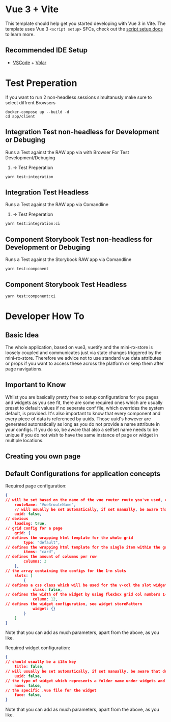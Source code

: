 # Vue 3 + Vite

This template should help get you started developing with Vue 3 in Vite. The template uses Vue 3 `<script setup>` SFCs, check out the [script setup docs](https://v3.vuejs.org/api/sfc-script-setup.html#sfc-script-setup) to learn more.

## Recommended IDE Setup

- [VSCode](https://code.visualstudio.com/) + [Volar](https://marketplace.visualstudio.com/items?itemName=johnsoncodehk.volar)

# Test Preperation
If you want to run 2 non-headless sessions simultanusly make sure to select diffrent Browsers
```
docker-compose up --build -d
cd app/client
```

## Integration Test non-headless for Development or Debuging
Runs a Test against the RAW app via with Browser For Test Development/Debuging
1) -> Test Preperation 
```
yarn test:integration
```

## Integration Test Headless 
Runs a Test against the RAW app via Comandline
1) -> Test Preperation
```
yarn test:integration:ci
```

## Component Storybook Test non-headless for Development or Debuging
Runs a Test against the Storybook RAW app via Comandline
```
yarn test:component
```
## Component Storybook Test Headless
```
yarn test:component:ci
```

# Developer How To
## Basic Idea
The whole application, based on vue3, vuetify and the mini-rx-store is loosely coupled and communicates just via state changes triggered by the mini-rx-store. Therefore we advice not to use standard vue data attributes or props if you want to access these across the platform or keep them after page navigations.

## Important to Know
Whilst you are basically pretty free to setup configurations for you pages and widgets as you see fit, there are some required ones which are usually preset to default values if no seperate conf file, which overrides the system default, is provided. It's also important to know that every component and every piece of data is referenced by uuids. Those uuid's however are generated automatically as long as you do not provide a name attribute in your configs. If you do so, be aware that also a selfset name needs to be unique if you do not wish to have the same instance of page or widget in multiple locations.

## Creating you own page



## Default Configurations for application concepts
Required page configuration:
```json
{
// will be set based on the name of the vue router route you've used, or whatever you configure in your route file
    routeName: "Vue3routeName",
    // will usually be set automatically, if set manually, be aware that duplicated uuid lead to shared page store
    uuid: false,
// obvious
    loading: true,
// grid config for a page
    grid: {
// defines the wrapping html template for the whole grid
        type: "default",
// defines the wrapping html template for the single item within the grid
        items: "card",
// defines the amount of columns per row
        columns: 3
    },
// the array containing the configs for the 1-n slots
    slots: [
        {
// defines a css class which will be used for the v-col the slot widget is housed in
            class: false,
// defines the width of the widget by using flexbox grid col numbers 1-12
            column: 12,
// defines the widget configuration, see widget storePattern
            widget: {}
        }
    ]
}
```
Note that you can add as much parameters, apart from the above, as you like. 

Required widget configuration:
```json
{
// should usually be a i18n key
    title: false,
// will usually be set automatically, if set manually, be aware that duplicated uuid lead to shared widget store
    uuid: false,
// the type of widget which represents a folder name under widgets and a config
    name: false,
// the specific .vue file for the widget
    face: false,
}
```
Note that you can add as much parameters, apart from the above, as you like. 